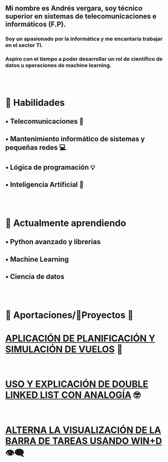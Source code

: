 ## Mi nombre es Andrés vergara, soy técnico superior en sistemas de telecomunicaciones e informáticos (F.P).
### Soy un apasionado por la informática y me encantaría trabajar en el sector TI.
### Aspiro con el tiempo a poder desarrollar un rol de científico de datos u operaciones de machine learning.

<br>
<br>
 
# 🚀 Habilidades 
## • Telecomunicaciones 📡
## • Mantenimiento informático de sistemas y pequeñas redes 💻
## • Lógica de programación 💡 
## • Inteligencia Artificial 🧠

<br>
<br>

# 🌱 Actualmente aprendiendo  

## • Python avanzado y librerias

## • Machine Learning 

## • Ciencia de datos 

<br>
<br>


# 🎁 Aportaciones/💼Proyectos 🐙

  # [APLICACIÓN DE PLANIFICACIÓN Y SIMULACIÓN DE VUELOS](https://github.com/anverpy/mission-planner) 🛫
  <br>
  
  # [USO Y EXPLICACIÓN DE DOUBLE LINKED LIST CON ANALOGÍA](https://github.com/anverpy/double-ll-creating-analogy) 🤓
  <br>

  # [ALTERNA LA VISUALIZACIÓN DE LA BARRA DE TAREAS USANDO WIN+D](https://github.com/anverpy/toggle-taskbar) 👁️‍🗨️
  <br>
